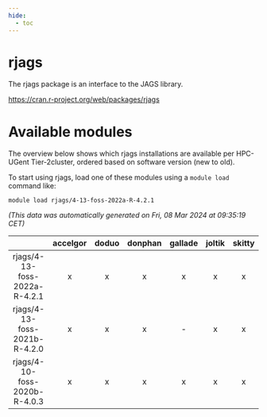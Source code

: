 ```yaml
---
hide:
  - toc
---
```


rjags
=====


The rjags package is an interface to the JAGS library.

https://cran.r-project.org/web/packages/rjags
# Available modules


The overview below shows which rjags installations are available per HPC-UGent Tier-2cluster, ordered based on software version (new to old).

To start using rjags, load one of these modules using a `module load` command like:

```shell
module load rjags/4-13-foss-2022a-R-4.2.1
```

*(This data was automatically generated on Fri, 08 Mar 2024 at 09:35:19 CET)*  

| |accelgor|doduo|donphan|gallade|joltik|skitty|
| :---: | :---: | :---: | :---: | :---: | :---: | :---: |
|rjags/4-13-foss-2022a-R-4.2.1|x|x|x|x|x|x|
|rjags/4-13-foss-2021b-R-4.2.0|x|x|x|-|x|x|
|rjags/4-10-foss-2020b-R-4.0.3|x|x|x|x|x|x|
